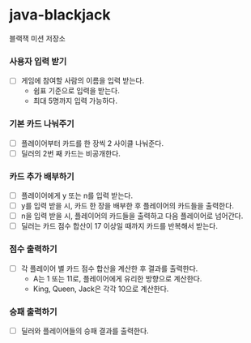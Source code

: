 # java-blackjack

블랙잭 미션 저장소

### 사용자 입력 받기

- [ ] 게임에 참여할 사람의 이름을 입력 받는다.
  - 쉼표 기준으로 입력을 받는다.
  - 최대 5명까지 입력 가능하다.

### 기본 카드 나눠주기

- [ ] 플레이어부터 카드를 한 장씩 2 사이클 나눠준다.
- [ ] 딜러의 2번 째 카드는 비공개한다.

### 카드 추가 배부하기

- [ ] 플레이어에게 y 또는 n를 입력 받는다.
- [ ] y를 입력 받을 시, 카드 한 장을 배부한 후 플레이어의 카드들을 출력한다.
- [ ] n을 입력 받을 시, 플레이어의 카드들을 출력하고 다음 플레이어로 넘어간다.
- [ ] 딜러는 카드 점수 합산이 17 이상일 때까지 카드를 반복해서 받는다.

### 점수 출력하기

- [ ] 각 플레이어 별 카드 점수 합산을 계산한 후 결과를 출력한다.
  - A는 1 또는 11로, 플레이어에게 유리한 방향으로 계산한다.
  - King, Queen, Jack은 각각 10으로 계산한다.

### 승패 출력하기

- [ ] 딜러와 플레이어들의 승패 결과를 출력한다.
